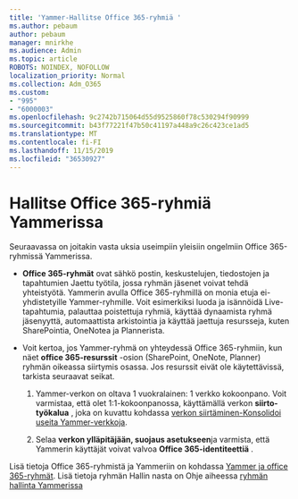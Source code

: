 ```yaml
---
title: 'Yammer-Hallitse Office 365-ryhmiä '
ms.author: pebaum
author: pebaum
manager: mnirkhe
ms.audience: Admin
ms.topic: article
ROBOTS: NOINDEX, NOFOLLOW
localization_priority: Normal
ms.collection: Adm_O365
ms.custom:
- "995"
- "6000003"
ms.openlocfilehash: 9c2742b715064d55d9525860f78c530294f90999
ms.sourcegitcommit: b43f77221f47b50c41197a448a9c26c423ce1ad5
ms.translationtype: MT
ms.contentlocale: fi-FI
ms.lasthandoff: 11/15/2019
ms.locfileid: "36530927"
---
```

# <a name="manage-office-365-groups-in-yammer"></a>Hallitse Office 365-ryhmiä Yammerissa

Seuraavassa on joitakin vasta uksia useimpiin yleisiin ongelmiin Office 365-ryhmissä Yammerissa.

* **Office 365-ryhmät** ovat sähkö postin, keskustelujen, tiedostojen ja tapahtumien Jaettu työtila, jossa ryhmän jäsenet voivat tehdä yhteistyötä. Yammerin avulla Office 365-ryhmillä on monia etuja ei-yhdistetyille Yammer-ryhmille. Voit esimerkiksi luoda ja isännöidä Live-tapahtumia, palauttaa poistettuja ryhmiä, käyttää dynaamista ryhmä jäsenyyttä, automaattista arkistointia ja käyttää jaettuja resursseja, kuten SharePointia, OneNotea ja Plannerista.

* Voit kertoa, jos Yammer-ryhmä on yhteydessä Office 365-ryhmiin, kun näet **office 365-resurssit** -osion (SharePoint, OneNote, Planner) ryhmän oikeassa siirtymis osassa. Jos resurssit eivät ole käytettävissä, tarkista seuraavat seikat.

  1. Yammer-verkon on oltava 1 vuokralainen: 1 verkko kokoonpano. Voit varmistaa, että olet 1:1-kokoonpanossa, käyttämällä verkon **siirto-työkalua** , joka on kuvattu kohdassa [verkon siirtäminen-Konsolidoi useita Yammer-verkkoja](https://docs.microsoft.com/yammer/configure-your-yammer-network/consolidate-multiple-yammer-networks).

  2. Selaa **verkon ylläpitäjään, suojaus asetukseen**ja varmista, että Yammerin käyttäjät voivat valvoa **Office 365-identiteettiä** .

Lisä tietoja Office 365-ryhmistä ja Yammeriin on kohdassa [Yammer ja office 365-ryhmät](https://docs.microsoft.com/yammer/manage-yammer-groups/yammer-and-office-365-groups?redirectSourcePath=%252fen-us%252farticle%252fYammer-and-Office-365-Groups-d8c239dc-a48b-47ab-b85e-6b4b8191a869). Lisä tietoja ryhmän Hallin nasta on Ohje aiheessa [ryhmän hallinta Yammerissa](https://support.office.com/article/Manage-a-group-in-Yammer-6e05c6d6-5548-4c88-89cd-e6757a514ef2)

